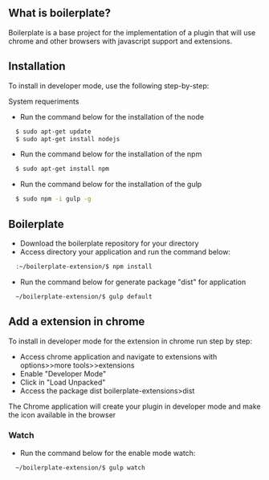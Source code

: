 ## What is boilerplate?


Boilerplate is a base project for the implementation of a plugin that will use chrome and other browsers with javascript support and extensions.

## Installation

To install in developer mode, use the following step-by-step:

System requeriments

- Run the command below for the installation of the node
```sh
  $ sudo apt-get update
  $ sudo apt-get install nodejs
```
- Run the command below for the installation of the npm
```sh
  $ sudo apt-get install npm 
```

- Run the command below for the installation of the gulp
```sh
  $ sudo npm -i gulp -g
```


## Boilerplate
 
- Download the boilerplate repository for your directory
- Access directory your application and run the command below: 
```sh
  :~/boilerplate-extension/$ npm install
```
- Run the command below for generate package "dist" for application
```sh
  ~/boilerplate-extension/$ gulp default
```
## Add a extension in chrome

To install in developer mode for the extension in chrome run step by step:

- Access chrome application and navigate to extensions with options>>more tools>>extensions
- Enable "Developer Mode"
- Click in "Load Unpacked"
- Access the package dist boilerplate-extensions>dist


The Chrome application will create your plugin in developer mode and make the icon available in the browser

### Watch
- Run the command below for the enable mode watch:
```sh
  ~/boilerplate-extension/$ gulp watch
```
